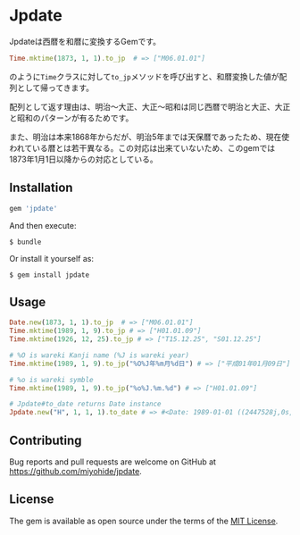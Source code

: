 # Jpdate

Jpdateは西暦を和暦に変換するGemです。

```ruby
Time.mktime(1873, 1, 1).to_jp  # => ["M06.01.01"]
```

のように`Time`クラスに対して`to_jp`メソッドを呼び出すと、和暦変換した値が配列として帰ってきます。

配列として返す理由は、明治〜大正、大正〜昭和は同じ西暦で明治と大正、大正と昭和のパターンが有るためです。

また、明治は本来1868年からだが、明治5年までは天保暦であったため、現在使われている暦とは若干異なる。この対応は出来ていないため、このgemでは1873年1月1日以降からの対応としている。

## Installation

```ruby
gem 'jpdate'
```

And then execute:

    $ bundle

Or install it yourself as:

    $ gem install jpdate

## Usage

```ruby
Date.new(1873, 1, 1).to_jp  # => ["M06.01.01"]
Time.mktime(1989, 1, 9).to_jp # => ["H01.01.09"]
Time.mktime(1926, 12, 25).to_jp # => ["T15.12.25", "S01.12.25"]

# %O is wareki Kanji name (%J is wareki year)
Time.mktime(1989, 1, 9).to_jp("%O%J年%m月%d日") # => ["平成01年01月09日"]

# %o is wareki symble
Time.mktime(1989, 1, 9).to_jp("%o%J.%m.%d") # => ["H01.01.09"]

# Jpdate#to_date returns Date instance
Jpdate.new("H", 1, 1, 1).to_date # => #<Date: 1989-01-01 ((2447528j,0s,0n),+0s,2299161j)>
```

## Contributing

Bug reports and pull requests are welcome on GitHub at https://github.com/miyohide/jpdate.

## License

The gem is available as open source under the terms of the [MIT License](http://opensource.org/licenses/MIT).
